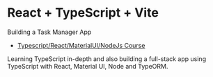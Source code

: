 # React + TypeScript + Vite

Building a Task Manager App

- [Typescript/React/MaterialUI/NodeJs Course](https://www.udemy.com/course/typescript-course/learn/lecture/31771000#overview)

Learning TypeScript in-depth and also building a full-stack app using TypeScript with React, Material UI, Node and TypeORM.

